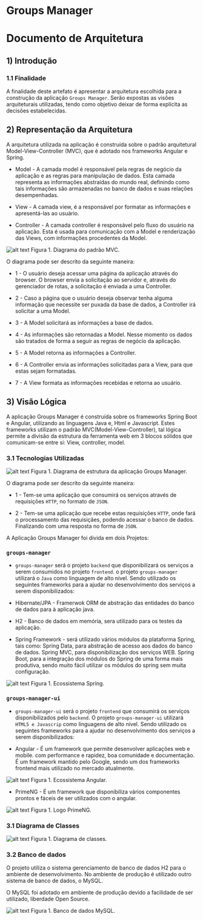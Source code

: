 # Groups Manager #

# Documento de Arquitetura

## 1) Introdução

### 1.1 Finalidade

A finalidade deste artefato é apresentar a arquitetura escolhida para a construção da aplicação `Groups Manager`. 
Serão expostas as visões arquiteturais utilizadas, tendo como objetivo deixar de forma explícita as decisões 
estabelecidas.


## 2) Representação da Arquitetura

A arquitetura utilizada na aplicação é construída sobre o padrão arquitetural Model-View-Controller (MVC), que é adotado nos frameworks Angular e Spring.

* Model - A camada model é responsável pela regras de negócio da aplicação e as regras para manipulação de dados.
Esta camada representa as informações abstraídas do mundo real, definindo como tais informações são armazenadas no banco de dados e 
suas relações desempenhadas.

* View - A camada view, é a responsável por formatar as informações e apresentá-las ao usuário.

* Controller - A camada controller é responsável pelo fluxo do usuário na aplicação. Esta é usada para comunicação com a 
Model e renderização das Views, com informações procedentes da Model.

![alt text](mvc-logo.png)
Figura 1. Diagrama do padrão MVC.

O diagrama pode ser descrito da seguinte maneira:

* 1 - O usuário deseja acessar uma página da aplicação através do browser. O browser envia a solicitação ao servidor e, através do gerenciador de rotas, a solicitação é enviada a uma Controller.

* 2 - Caso a página que o usuário deseja observar tenha alguma informação que necessite ser puxada da base de dados, a Controller irá solicitar a uma Model.

* 3 - A Model solicitará as informações a base de dados.

* 4 - As informações são retornadas a Model. Nesse momento os dados são tratados de forma a seguir as regras de negócio da aplicação.

* 5 - A Model retorna as informações a Controller.

* 6 - A Controller envia as informações solicitadas para a View, para que estas sejam formatadas.

* 7 - A View formata as informações recebidas e retorna ao usuário.

## 3) Visão Lógica
A aplicação Groups Manager é construída sobre os frameworks Spring Boot e Angular, utilizando as linguagens Java e, Html e Javascript. 
Estes frameworks utilizam o padrão MVC(Model-View-Controller), tal lógica permite a divisão da estrutura da ferramenta web em 3 blocos sólidos que comunicam-se entre si: View, controller, model.

### 3.1 Tecnologias Utilizadas

![alt text](microservices_architecture_diagram.png)
Figura 1. Diagrama de estrutura da aplicação Groups Manager.

O diagrama pode ser descrito da seguinte maneira:

* 1 - Tem-se uma aplicação que consumirá os serviços através de requisições `HTTP`, no formato de `JSON`.

* 2 - Tem-se uma aplicação que recebe estas requisições `HTTP`, onde fará o processamento das requisiçães, podendo acessar o banco de dados. 
Finalizando com uma resposta no forma de `JSON`.

A Aplicação Groups Manager foi divida em dois Projetos:

### ``groups-manager``

* ``groups-manager`` será o projeto `backend` que disponibilizará os serviços a serem consumidos no projeto `frontend`.
o projeto ``groups-manager`` utilizará o `Java` como linguagem de alto nível.
Sendo utilizado os seguintes frameworks para a ajudar no desenvolvimento dos serviços a serem disponibilizados:

* Hibernate/JPA - Framerwok ORM de abstração das entidades do banco de dados para à aplicação java.

* H2 - Banco de dados em memória, sera utilizado para os testes da aplicação.

* Spring Framework - será utilizado vários módulos da plataforma Spring, tais como: 
Spring Data, para abstração de acesso aos dados do banco de dados.
Spring MVC, para disponibilização dos serviços WEB.
Spring Boot, para a integração dos módulos do Spring de uma forma mais produtiva, sendo muito fácil utilizar os módulos do spring sem muita configuração.

![alt text](spring-architecture.png)
Figura 1. Ecossistema Spring.


### ``groups-manager-ui``

* ``groups-manager-ui`` será o projeto `frontend` que consumirá os serviços disponibilizados pelo `backend`.
O projeto ``groups-manager-ui`` utilizará `HTML5 e Javascrip` como linguagens de alto nível.
Sendo utilizado os seguintes frameworks para a ajudar no desenvolvimento dos serviços a serem disponibilizados:

* Angular - É um framework que permite desenvolver aplicações web e mobile. com performance e rapidez, boa comunidade e documentação.
É um framework mantido pelo Google, sendo um dos frameworks frontend mais utilizado no mercado atualmente.

![alt text](MVC-Architecture-is-Perfect.jpg)
Figura 1. Ecossistema Angular.

* PrimeNG - É um framework que disponibiliza vários componentes prontos e fáceis de ser utilizados com o angular.

![alt text](primeng-logo.png)
Figura 1. Logo PrimeNG.

### 3.1 Diagrama de Classes

![alt text](diagrama-de-classes.png)
Figura 1. Diagrama de classes.

### 3.2 Banco de dados

O projeto utiliza o sistema gerenciamento de banco de dados H2 para o ambiente de desenvolvimento. 
No ambiente de produção é utilizado outro sistema de banco de dados, o MySQL.

O MySQL foi adotado em ambiente de produção devido a facilidade de ser utilizado, liberdade Open Source.

![alt text](mysql-logo.jpg)
Figura 1. Banco de dados MySQL.